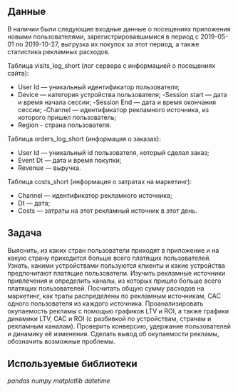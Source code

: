 ## Данные

В наличии были следующие входные данные о посещениях приложения новыми пользователями, зарегистрировавшимися в период с 2019-05-01 по 2019-10-27, выгрузка их покупок за этот период, а также статистика рекламных расходов.

Таблица visits_log_short (лог сервера с информацией о посещениях сайта):
- User Id — уникальный идентификатор пользователя;
- Device — категория устройства пользователя;
-Session start — дата и время начала сессии;
-Session End — дата и время окончания сессии;
-Channel — идентификатор рекламного источника, из которого пришел пользователь;
- Region - страна пользователя.

Таблица orders_log_short (информация о заказах):
- User Id — уникальный id пользователя, который сделал заказ;
- Event Dt — дата и время покупки;
- Revenue — выручка.

Таблица costs_short (информация о затратах на маркетинг):
- Channel — идентификатор рекламного источника;
- Dt — дата;
- Costs — затраты на этот рекламный источник в этот день.

## Задача

Выяснить, из каких стран пользователи приходят в приложение и на какую страну приходится больше всего платящих пользователей. Узнать, какими устройствами пользуются клиенты и какие устройства предпочитают платящие пользователи. Изучить рекламные источники привлечения и определить каналы, из которых пришло больше всего платящих пользователей. 
Посчитать общую сумму расходов на маркетинг, как траты распределены по рекламным источникам, САС одного пользователя из каждого источника.
Проанализировать окупаемость рекламы c помощью графиков LTV и ROI, а также графики динамики LTV, CAC и ROI (с разбивкой по устройствам, странам и рекламным каналам). Проверить конверсию, удержание пользователей и динамику её изменения. 
Сделать вывод об окупаемости рекламы, обозначить возможные проблемы. 

## Используемые библиотеки
*pandas*
*numpy*
*matplotlib*
*datetime*

